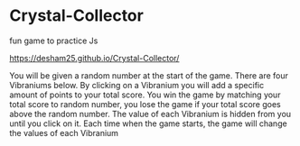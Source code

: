 # Crystal-Collector
fun game to practice Js

 https://desham25.github.io/Crystal-Collector/

You will be given a random number at the start of the game. There are four Vibraniums below. By clicking on a Vibranium you will add a specific amount of points to your total score. You win the game by matching your total score to random number, you lose the game if your total score goes above the random number. The value of each Vibranium is hidden from you until you click on it. Each time when the game starts, the game will change the values of each Vibranium
